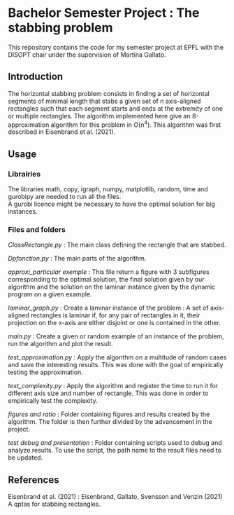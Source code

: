 # Bachelor Semester Project : The stabbing problem
This repository contains the code for my semester project at EPFL with the DISOPT chair under the supervision of Martina Gallato. 

## Introduction
The horizontal stabbing problem consists in finding a set of horizontal segments of minimal length that stabs a given set of n axis-aligned rectangles such that each segment starts and ends at the extremity of one or multiple rectangles. The algorithm implemented here give an 8-approximation algorithm for this problem in O(n<sup>4</sup>). This algorithm was first described in Eisenbrand et al. (2021).

## Usage

### Librairies
The libraries math, copy, igraph, numpy, matplotlib, random, time and gurobipy are needed to run all the files.  
A gurobi licence might be necessary to have the optimal solution for big instances.

### Files and folders
*ClassRectangle.py* : The main class defining the rectangle that are stabbed.   

*Dpfonction.py* :  The main parts of the algorithm.  

*approxi_particular exemple* : This file return a figure with 3 subfigures corresponding to the optimal solution, the final solution given by our algorithm and the solution on the laminar instance given by the dynamic program on a given example.  

*laminar_graph.py* : Create a laminar instance of the problem : A set of axis-aligned rectangles is laminar if, for any pair of rectangles in it, their projection on the x-axis are either disjoint or one is contained in the other.  

*main.py* : Create a given or random example of an instance of the problem, run the algorithm and plot the result.  

*test_approximation.py* : Apply the algorithm on a multitude of random cases and save the interesting results. This was done with the goal of empirically testing the approximation.  

*test_complexity.py* : Apply the algorithm and register the time to run it for different axis size and number of rectangle. This was done in order to empirically test the complexity.

*figures and ratio* : Folder containing figures and results created by the algorithm. The folder is then further divided by the advancement in the project.

*test debug and presentation* : Folder containing scripts used to debug and analyze results. To use the script, the path name to the result files need to be updated. 

## References
Eisenbrand et al. (2021) : Eisenbrand, Gallato, Svensson and Venzin (2021) A qptas for stabbing rectangles.
